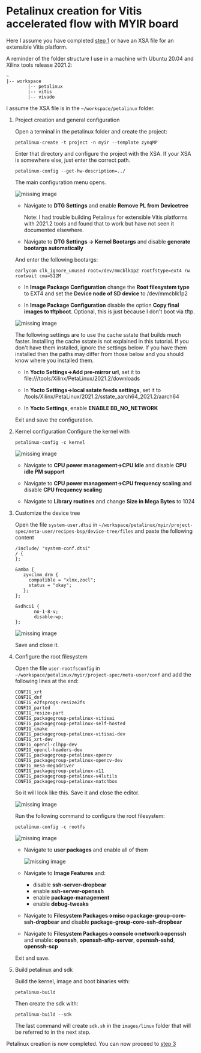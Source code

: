 # Petalinux creation for Vitis accelerated flow with MYIR board

Here I assume you have completed <a href="https://github.com/Akteevy/UltraMYIR/tree/master/07 Vitis accelerated flow tutorial/07 step 1/">step 1</a> or have an XSA file for an extensible Vitis platform.

A reminder of the folder structure I use in a machine with Ubuntu 20.04 and Xilinx tools release 2021.2:

```
~
|-- workspace
        |-- petalinux
        |-- vitis
        |-- vivado
```

I assume the XSA file is in the `~/workspace/petalinux`  folder.


1. Project creation and general configuration
  
   Open a terminal in the petalinux folder and create the project:
   
   ```
   petalinux-create -t project -n myir --template zynqMP
   ```
   
   Enter that directory and configure the project with the XSA. If your XSA is somewhere else, just enter the correct path. 
   
   ```
   petalinux-config --get-hw-description=../
   ```
   
   The main configuration menu opens. 
   
   ![missing image](images/02_010.png)
   
   - Navigate to **DTG Settings** and enable **Remove PL from Devicetree**

     Note: I had trouble building Petalinux for extensible Vitis platforms with 2021.2 tools and found that to work but have not seen it documented elsewhere.
     
   - Navigate to **DTG Settings -> Kernel Bootargs** and disable **generate bootargs automatically**
   
   And enter the following bootargs:
   
   ```
   earlycon clk_ignore_unused root=/dev/mmcblk1p2 rootfstype=ext4 rw rootwait cma=512M
   ```
   
   - In **Image Package Configuration** change the **Root filesystem type** to EXT4 and set the **Device node of SD device** to /dev/mmcblk1p2
   
   - In **Image Package Configuration** disable the option **Copy final images to tftpboot**. Optional, this is just because I don't boot via tftp.
   
   ![missing image](images/02_020.png)
   
   The following settings are to use the cache sstate that builds much faster. Installing the cache sstate is not explained in this tutorial. If you don't have them installed, ignore the settings below. If you have them installed then the paths may differ from those below and you should know where you installed them.
   
   - In **Yocto Settings->Add pre-mirror url**, set it to  file:///tools/Xilinx/PetaLinux/2021.2/downloads
   
   - In **Yocto Settings->local sstate feeds settings**, set it to /tools/Xilinx/PetaLinux/2021.2/sstate_aarch64_2021.2/aarch64
   
   - In **Yocto Settings**, enable **ENABLE BB_NO_NETWORK**
   
   Exit and save the configuration.

2. Kernel configuration
   Configure the kernel with
   
   ```
   petalinux-config -c kernel
   ```
   
   ![missing image](images/02_030.png)
   
   - Navigate to **CPU power management->CPU Idle** and disable **CPU idle PM support**
   
   - Navigate to **CPU power management->CPU frequency scaling** and disable **CPU frequency scaling**
   
   - Navigate to **Library routines** and change **Size in Mega Bytes** to 1024
   
3. Customize the device tree
   
   Open the file `system-user.dtsi` in `~/workspace/petalinux/myir/project-spec/meta-user/recipes-bsp/device-tree/files` and paste the following content
   
   ```
   /include/ "system-conf.dtsi"
   / {
   };

   &amba {
      zyxclmm_drm {
        compatible = "xlnx,zocl";
        status = "okay";
      };
   };

   &sdhci1 {
          no-1-8-v;
          disable-wp;
   };
   ```
   
   ![missing image](images/02_040.png)
   
   Save and close it.
   
4. Configure the root filesystem
   
   Open the file `user-rootfsconfig` in `~/workspace/petalinux/myir/project-spec/meta-user/conf` and add the following lines at the end:
   
   ```
   CONFIG_xrt
   CONFIG_dnf
   CONFIG_e2fsprogs-resize2fs
   CONFIG_parted
   CONFIG_resize-part
   CONFIG_packagegroup-petalinux-vitisai
   CONFIG_packagegroup-petalinux-self-hosted
   CONFIG_cmake
   CONFIG_packagegroup-petalinux-vitisai-dev
   CONFIG_xrt-dev
   CONFIG_opencl-clhpp-dev
   CONFIG_opencl-headers-dev
   CONFIG_packagegroup-petalinux-opencv
   CONFIG_packagegroup-petalinux-opencv-dev
   CONFIG_mesa-megadriver
   CONFIG_packagegroup-petalinux-x11
   CONFIG_packagegroup-petalinux-v4lutils
   CONFIG_packagegroup-petalinux-matchbox
   ```
   So it will look like this. Save it and close the editor.
   
   ![missing image](images/02_050.png)
   
   Run the following command to configure the root filesystem:
   
   ```
   petalinux-config -c rootfs
   ```
   
   ![missing image](images/02_060.png)
   
   - Navigate to **user packages** and enable all of them
   
     ![missing image](images/02_070.png)
     
   - Navigate to **Image Features** and:

     * disable **ssh-server-dropbear**
     * enable  **ssh-server-openssh**
     * enable  **package-management**
     * enable  **debug-tweaks**

   - Navigate to **Filesystem Packages->misc->package-group-core-ssh-dropbear** and disable **package-group-core-ssh-dropbear**

   - Navigate to **Filesystem Packages->console->network->openssh** and enable: **openssh**, **openssh-sftp-server**, **openssh-sshd**, **openssh-scp**

   Exit and save.
   
5. Build petalinux and sdk

   Build the kernel, image and boot binaries with:
   ```
   petalinux-build
   ```
   Then create the sdk with:
   ```
   petalinux-build --sdk
   ```
   The last command will create `sdk.sh` in the `images/linux` folder that will be referred to in the next step.
   
Petalinux creation is now completed. You can now proceed to <a href="https://github.com/Akteevy/UltraMYIR/tree/master/07 Vitis accelerated flow tutorial/07 step 3/">step 3</a>
   
   

    


